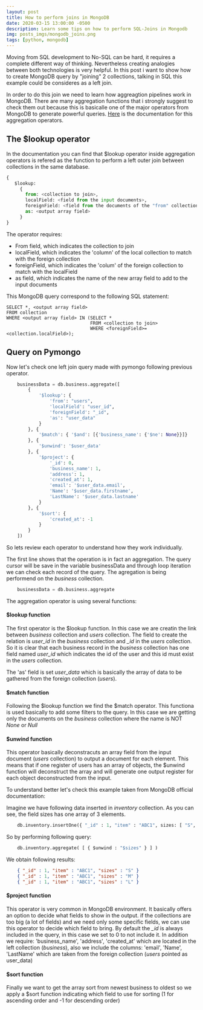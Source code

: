 ```yaml
---
layout: post
title: How to perform joins in MongoDB
date: 2020-03-15 13:00:00 -0500
description: Learn some tips on how to perform SQL-Joins in Mongodb
img: posts_imgs/mongodb_joins.png
tags: [python, mongodb]
---
```


Moving from SQL development to No-SQL can be hard, it requires a complete different way of thinking. Nevertheless creating analogies between both technologies is very helpful. In this post i want to show how to create MongoDB query by "joining" 2 collections, talking in SQL this example could be consideres as a left join. 

In order to do this join we need to learn how aggreagtion pipelines work in MongoDB. There are many aggregation functions that i strongly suggest to check them out because this is basicalle one of the major operators from MongoDB to generate powerful queries. [Here](https://docs.mongodb.com/manual/reference/operator/aggregation-pipeline/) is the documentation for this aggregation operators.

## The $lookup operator

In the documentation you can find that $lookup operator inside aggregation operators is refered as the function to perform a left outer join between collections in the same database.

```python
{
   $lookup:
     {
       from: <collection to join>,
       localField: <field from the input documents>,
       foreignField: <field from the documents of the "from" collection>,
       as: <output array field>
     }
}
```

The operator requires:
- From field, which indicates the collection to join
- localField, which indicates the 'column' of the local collection to match with the foreign collection
- foreignField, which indicates the 'colum' of the foreign collection to match with the localField
- as field, which indicates the name of the new array field to add to the input documents

This MongoDB query correspond to the following SQL statement:

```
SELECT *, <output array field>
FROM collection
WHERE <output array field> IN (SELECT *
                               FROM <collection to join>
                               WHERE <foreignField>= <collection.localField>);
```

## Query on Pymongo

Now let's check one left join query made with pymongo following previous operator.

```python
    businessData = db.business.aggregate([
        {
            '$lookup': {
                'from': "users",
                'localField': "user_id",
                'foreignField': "_id",
                'as': "user_data"
            }
        }, {
            '$match': { '$and': [{'business_name': {'$ne': None}}]}
        }, {
            '$unwind': '$user_data'
        }, {
            '$project': {
                '_id': 0,
                'business_name': 1,
                'address': 1,
                'created_at': 1,
                'email': '$user_data.email',
                'Name': '$user_data.firstname',
                'LastName': '$user_data.lastname'
            }
        }, {
            '$sort': {
                'created_at': -1
            }
        } 
    ])
```

So lets review each operator to understand how they work individually.

The first line shows that the operation is in fact an aggregation. The query cursor will be save in the variable businessData and through loop iteration we can check each record of the query. The agregation is being performend on the *business* collection.

```python
    businessData = db.business.aggregate
```

The aggregation operator is using several functions:

#### $lookup function

The first operator is the $lookup function. In this case we are creatin the link between *business* collection and *users* collection. The field to create the relation is *user_id* in the *business* collection and *_id* in the *users* collection. So it is clear that each business record in the *business* collection has one field named *user_id* which indicates the id of the user and this id must exist in the *users* collection.

The 'as' field is set *user_data* which is basically the array of data to be gathered from the foreign collection (*users*).

#### $match function

Following the $lookup function we find the $match operator. This functiona is used basically to add some filters to the query. In this case we are getting only the documents on the *business* collection where the name is NOT *None* or *Null*

#### $unwind function

This operator basically deconstracuts an array field from the input document (*users* collection) to output a document for each element. This means that if one register of users has an array of objects, the $unwind function will deconstruct the array and will generate one output register for each object deconstructed from the input.

To understand better let's check this example taken from MongoDB official documentation:

Imagine we have following data inserted in *inventory* collection. As you can see, the field sizes has one array of 3 elements.

```python
    db.inventory.insertOne({ "_id" : 1, "item" : "ABC1", sizes: [ "S", "M", "L"] })
```
So by performing following query:

```python
    db.inventory.aggregate( [ { $unwind : "$sizes" } ] )
```

We obtain following results:

```json
    { "_id" : 1, "item" : "ABC1", "sizes" : "S" }
    { "_id" : 1, "item" : "ABC1", "sizes" : "M" }
    { "_id" : 1, "item" : "ABC1", "sizes" : "L" }
```

#### $project function

This operator is very common in MongoDB environment. It basically offers  an option to decide what fields to show in the output. if the collections are too big (a lot of fields) and we need only some specific fields, we can use this operator to decide which field to bring. By default the *_id* is always included in the query, in this case we set to 0 to not include it. In addition we require: 'business_name', 'address', 'created_at' which are located in the left collection (*business*), also we include the columns: 'email', 'Name', 'LastName' which are taken from the foreign collection (*users* pointed as user_data)

#### $sort function

Finally we want to get the array sort from newest business to oldest so we apply a $sort function indicating which field to use for sorting (1 for ascending order and -1 for descending order)